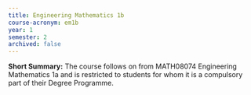 ```yaml
---
title: Engineering Mathematics 1b
course-acronym: em1b
year: 1
semester: 2
archived: false
---
```


**Short Summary:**
The course follows on from MATH08074 Engineering Mathematics 1a and is restricted to students for whom it is a compulsory part of their Degree Programme.